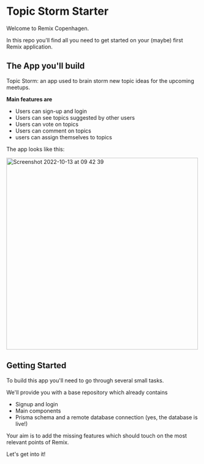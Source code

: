 # Topic Storm Starter

Welcome to Remix Copenhagen. 


In this repo you'll find all you need to get started on your (maybe) first Remix application.


## The App you'll build


Topic Storm: an app used to brain storm new topic ideas for the upcoming meetups. 

**Main features are**

- Users can sign-up and login
- Users can see topics suggested by other users
- Users can vote on topics
- Users can comment on topics
- users can assign themselves to topics


The app looks like this:

<img width="500" alt="Screenshot 2022-10-13 at 09 42 39" src="https://user-images.githubusercontent.com/14864439/195533592-bf522083-e8db-4339-b9b6-a882a9a8a6b4.png">


## Getting Started

To build this app you'll need to go through several small tasks. 

We'll provide you with a base repository which already contains
- Signup and login
- Main components 
- Prisma schema and a remote database connection (yes, the database is live!)


Your aim is to add the missing features which should touch on the most relevant points of Remix.


Let's get into it!
